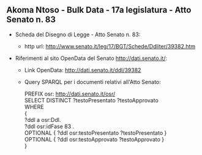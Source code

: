 ## Akoma Ntoso - Bulk Data - 17a legislatura - Atto Senato n. 83 ##

* Scheda del Disegno di Legge - Atto Senato n. 83:
	* http url: http://www.senato.it/leg/17/BGT/Schede/Ddliter/39382.htm

* Riferimenti al sito OpenData del Senato http://dati.senato.it/:
	* Link OpenData: http://dati.senato.it/ddl/39382
	* Query SPARQL per i documenti relativi all'Atto Senato:

        PREFIX osr: <http://dati.senato.it/osr/>  
		SELECT DISTINCT ?testoPresentato ?testoApprovato  
		WHERE  
		{  
		    ?ddl a osr:Ddl.  
		    ?ddl osr:idFase 83 .  
		    OPTIONAL { ?ddl osr:testoPresentato ?testoPresentato }  
		    OPTIONAL { ?ddl osr:testoApprovato ?testoApprovato }  
		}
		